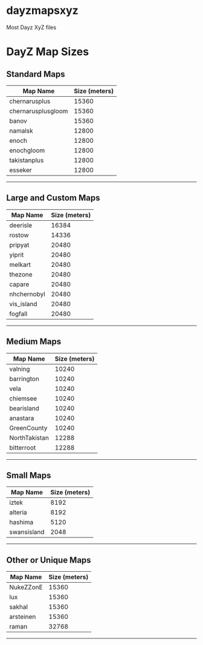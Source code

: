 # dayzmapsxyz
Most Dayz XyZ files


# DayZ Map Sizes

## Standard Maps

| Map Name             | Size (meters) |
|----------------------|---------------|
| chernarusplus        | 15360         |
| chernarusplusgloom   | 15360         |
| banov                | 15360         |
| namalsk              | 12800         |
| enoch                | 12800         |
| enochgloom           | 12800         |
| takistanplus         | 12800         |
| esseker              | 12800         |

---

## Large and Custom Maps

| Map Name        | Size (meters) |
|------------------|---------------|
| deerisle         | 16384         |
| rostow           | 14336         |
| pripyat          | 20480         |
| yiprit           | 20480         |
| melkart          | 20480         |
| thezone          | 20480         |
| capare           | 20480         |
| nhchernobyl      | 20480         |
| vis_island       | 20480         |
| fogfall          | 20480         |

---

## Medium Maps

| Map Name        | Size (meters) |
|------------------|---------------|
| valning          | 10240         |
| barrington       | 10240         |
| vela             | 10240         |
| chiemsee         | 10240         |
| bearisland       | 10240         |
| anastara         | 10240         |
| GreenCounty      | 10240         |
| NorthTakistan    | 12288         |
| bitterroot       | 12288         |

---

## Small Maps

| Map Name     | Size (meters) |
|---------------|---------------|
| iztek         | 8192          |
| alteria       | 8192          |
| hashima       | 5120          |
| swansisland   | 2048          |

---

## Other or Unique Maps

| Map Name     | Size (meters) |
|---------------|---------------|
| NukeZZonE     | 15360         |
| lux           | 15360         |
| sakhal        | 15360         |
| arsteinen     | 15360         |
| raman         | 32768         |

---

